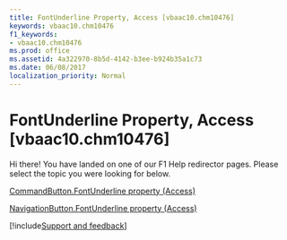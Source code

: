 ```yaml
---
title: FontUnderline Property, Access [vbaac10.chm10476]
keywords: vbaac10.chm10476
f1_keywords:
- vbaac10.chm10476
ms.prod: office
ms.assetid: 4a322970-8b5d-4142-b3ee-b924b35a1c73
ms.date: 06/08/2017
localization_priority: Normal
---
```



# FontUnderline Property, Access [vbaac10.chm10476]

Hi there! You have landed on one of our F1 Help redirector pages. Please select the topic you were looking for below.

[CommandButton.FontUnderline property (Access)](http://msdn.microsoft.com/library/1882cbe8-3e22-9224-bb18-a5f3aa9cf737%28Office.15%29.aspx)

[NavigationButton.FontUnderline property (Access)](http://msdn.microsoft.com/library/e5839cc1-d600-d46b-0433-d50aaadd79ca%28Office.15%29.aspx)

[!include[Support and feedback](~/includes/feedback-boilerplate.md)]